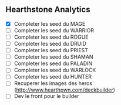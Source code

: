 ## Hearthstone Analytics

- [X] Completer les seed du MAGE
- [ ] Completer les seed du WARRIOR
- [ ] Completer les seed du ROGUE
- [ ] Completer les seed du DRUID
- [ ] Completer les seed du PRIEST
- [ ] Completer les seed du SHAMAN
- [ ] Completer les seed du PALADIN
- [ ] Completer les seed du WARLOCK
- [ ] Completer les seed du HUNTER
- [ ] Recuperer les images des heros (http://www.hearthpwn.com/deckbuilder)
- [ ] Dev le front pour le builder
